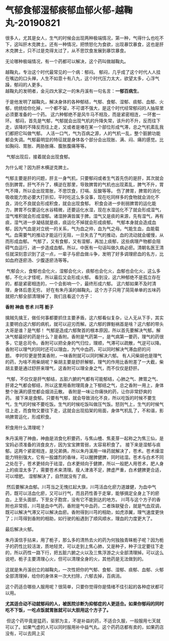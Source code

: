 # 气郁食郁湿郁痰郁血郁火郁-越鞠丸-20190821



很多人，尤其是女人，生气的时候会出现两种极端情况，第一种，气得什么也吃不下，这叫肝木克脾土。还有一种情况，把愤怒化为食欲，出现暴饮暴食，这也是肝木克脾土，只不过是克得太过了，从不思饮食发展到暴饮暴食。 

无论哪种极端情况，有一个药都可以解决，这个药叫做越鞠丸。 

越鞠丸，专治这个时代最常见的一个病：郁闷。 郁闷，几乎成了这个时代人人挂在嘴边的口头禅，人生不如意十有八九，这个时代压力太大，欲望太多，心浮气躁，郁闷的人更多。 <br />越鞠丸的发明者，金元四大家之一的朱丹溪有一句名言：**一郁百病生**。

于是他发明了越鞠丸，解决身体的各种郁结，气郁、食郁、湿郁、痰郁、血郁、火郁，统统给你化掉，一个都不留，不可谓不强大，是这个时代经常郁闷的人抽屉里必须要准备的一个药。 这六种郁绝不是风牛马不相及，而是紧密相连，一环套一环。 郁闷，首先是气郁，气郁就会出现气机的升降失常，该升的不升，反而往下走，该降的不降反而往上走，又或者是堵在某一个部位形成气滞，总之气机紊乱我们都把它叫做气郁。 人活一口气，气为百病之源，人的气机一乱，整个脏腑功能都会失调。气郁最明显的特征就是身体各个部分会出现胀、满、闷、痛的感觉。比如胸闷、胃胀、两胁胀痛、腹胀腹痛等等。

 气郁出现后，接着就会出现食郁。

为什么呢？因为肝木横逆克脾土。

气郁主要是肝的问题，肝主一身气机，只要郁闷或者生气首先伤的是肝，其次就会伤到脾胃。肝气不升了，横逆在那里，导致脾胃的气机也出现紊乱，脾气不升，胃气不降，所以会出现胃胀，不思饮食，打嗝、反酸等等。 伤了脾胃，脾胃的消化吸收能力势必要大打折扣，平时吃这么多没事，现在吃同样多的食物就会消化不良，消化不良就会形成积食，就会出现食郁。 积食会进一步削弱脾胃的运化能力，脾胃不仅要运化水谷精微，还要运化水湿，现在水湿运化不了就会形成湿气，湿气堆积就会形成湿郁。诸湿肿满皆属于脾。湿气又是痰的来源，先有湿气，再有痰，湿气进一步凝结就是痰，痰运化不掉就会形成痰郁。 气郁本身就会造成血郁，因为气血是对立统一的关系，气为血之帅，血为气之母。气能生血，血能载气。血需要气的推动才能运行无阻，一旦失去了气的推动，血的流动就会缓慢，从而形成血郁。 气郁了，又有食郁，又有湿郁，再加上痰郁，这些病理产物都会阻碍气血运行，进一步造成血郁。所以，中医有一句话叫做久病必瘀。清朝名医王清任就深刻意识到了这一点，一辈子与瘀血做斗争，发明了好多调理瘀血的名方，比如血府逐瘀汤、少腹逐瘀汤等等。

 气郁会火，食郁也会化火，湿郁会化火，痰郁也会化火，血郁也会化火，这么多郁，不化火才怪呢，所以最后又会形成火郁。 看到没，这六种郁绝不是孤立存在的，都是紧密相连的，一个会影响一个，最终形成六郁。 这六郁如果不及时清理，身体后患无穷。 好在有朱丹溪的越鞠丸，这个方子只用了简简单单的五味药就把六郁全部清理掉了，我们且看这个方子： 

**香附 神曲 苍术 川芎 栀子** 

擒贼先擒王，做任何事都要抓住主要矛盾，这六郁看似复杂，让人无从下手，其实主要明白这六郁的病机，就可以迎刃而解。这六郁的罪魁祸首是啥？这六郁的带头大哥是谁？是气郁！ 气郁是造成六郁聚首的根本原因，所以首先要解决气郁。解决气郁最好的药是什么？是香附。香附是气药第一，是气病第一要药，理气的药很多，它是总司令。香附可以把全身的气归位，理顺，气滞可以疏散，气逆可以降。香附可以理气的同时还可以理血，为气中血药，可以同时解决气滞血瘀的问题。 李时珍更是赞美香附，一味香附就可以同时解决六郁。 有人问柴胡也是理气的药，为啥不用柴胡呢？柴胡主要是舒肝解郁，理气的作用比香附差了一大截，柴胡主要是通过舒肝来理气，这香附可以理全身之气，而不仅仅是舒肝。


 气郁，不仅仅是肝气郁结，五脏六腑的气都有可能郁结，心肺之气、脾胃之气、肝肾之气都会郁结，所以这里用香附理周身上下郁结之气，总之香附一用上，身体整个胀满的感觉都会烟消云散。 香附是一味让你痛快的药，让你非常舒爽的药。 接下来是食郁。只要有气郁，就会导致消化不良，所以吃饭的时候不要生气，生气的时候不要吃饭。生气的时候吃饭叫做压气饭。怒则气上，生气的时候气往上走，而食物又要往下走，这就会出现掐架的局面，身体气机乱了，不和谐，影响脾胃运化，形成积食。 

积食用什么清理呢？

朱丹溪用了神曲，神曲是消食化积要药，与焦山楂、焦麦芽一起称之为焦三仙，是宝妈必须准备的消食良方，因为宝宝脾胃弱，太容易积食了。 接下来是湿郁与痰郁。这两个紧密相连，是兄弟俩，所以朱丹溪用一味药就解决了，苍术。苍术燥湿能力特别强大，它有一股雄烈的香味，可以醒脾健脾，同时祛湿。苍术与白术不同之处在于，苍术更倾向于祛湿，白术更倾向于健脾，所以一般肥人用苍术，肥人身上的痰湿太多了，需要苍术来清理。瘦人津液不足，脾虚严重，白术健脾更合适，可以增肥。 湿郁解决了，自然就没有了痰。

 然后要解决血郁。川芎当之无愧扛起大旗，川芎活血化瘀力道雄健，为血中气药，既可以活血化瘀，又可以行气，而且药性善于走窜，能够搞定全身上下的瘀血，上至头面部，下至女子胞宫，没有它不能到达的地方。 川芎与这个方子的香附也非常搭，川芎是血中气药，香附是气中血药，二者珠联璧合，就是气血双调，既可以解决气滞又可以解决血瘀。香附得到川芎的相助，如虎添翼，理气速度更快了；川芎得到香附的相助，如行驶的船遇到了顺风顺水，理血的力度更大了。 

最后解决火郁。

朱丹溪信手拈来，用了栀子，那么多的清热去火的药为何独独青睐栀子呢？因为栀子的药性比较活泼，质地轻灵，可以走到上焦心肺，又是种子，种子注定要往下走的，所以药性一路下行，把五脏六腑之火以及三焦浮游之火全部清理掉。可以这么说吧，栀子主要清理心火，但可以清理全身的火，其他药是无法做到的。 

这就是朱丹溪创立的越鞠丸，一次性把你的气郁、食郁、湿郁、痰郁、血郁、火郁全部清理掉，给你的身体来一次大扫除，六郁去掉，百病消。 

这个药适合哪些人服用呢？很简单，只要你觉得你是情绪不佳引起的各种症状都可以用。

**尤其适合动不动就郁闷的人，被医院诊断为抑郁症的人更适合。如果你郁闷的同时吃不下饭，一吃点饭就胃胀就可以大胆用这个方子了。**

 但这个药毕竟是猛药，驱邪为主，不是补益的药，不适合久服，一般服用七天就可以了。如果气虚的人可以同时服用补中益气丸。这个药药店都有卖的，如果药店没有，可以去网上买
